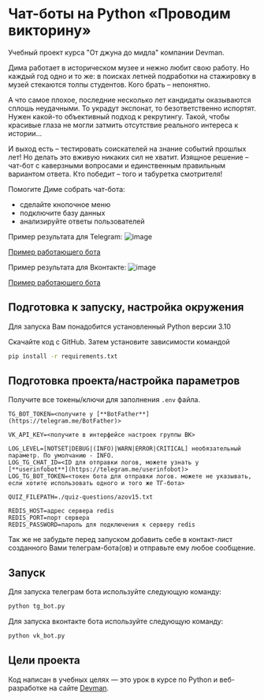 # Чат-боты на Python «Проводим викторину»

Учебный проект курса "От джуна до мидла" компании Devman.

Дима работает в историческом музее и нежно любит свою работу. Но каждый год одно и то же: в поисках летней подработки на стажировку в музей стекаются толпы студентов. Кого брать – непонятно.

А что самое плохое, последние несколько лет кандидаты оказываются сплошь неудачными. То украдут экспонат, то безответственно испортят. Нужен какой-то объективный подход к рекрутингу. Такой, чтобы красивые глаза не могли затмить отсутствие реального интереса к истории…

И выход есть – тестировать соискателей на знание событий прошлых лет! Но делать это вживую никаких сил не хватит. Изящное решение – чат-бот с каверзными вопросами и единственным правильным вариантом ответа. Кто победит – того и табуретка смотрителя!

Помогите Диме собрать чат-бота:

- сделайте кнопочное меню
- подключите базу данных
- анализируйте ответы пользователей

Пример результата для Telegram:
![image](https://dvmn.org/media/filer_public/e9/eb/e9ebd8aa-17dd-4e82-9f00-aad21dc2d16c/examination_tg.gif)

[Пример работающего бота](https://t.me/suppservbot)  

Пример результата для Вконтакте:
![image](https://dvmn.org/media/filer_public/aa/c8/aac86f90-29b6-44bb-981e-02c8e11e69f7/examination_vk.gif)

[Пример работающего бота](https://vk.com/im?sel=-224268229)

## Подготовка к запуску, настройка окружения

Для запуска Вам понадобится установленный Python версии 3.10

Скачайте код с GitHub. Затем установите зависимости командой

```sh
pip install -r requirements.txt
```

## Подготовка проекта/настройка параметров

Получите все токены/ключи для заполнения `.env` файла.

```.env
TG_BOT_TOKEN=<получите у [**BotFather**](https://telegram.me/BotFather)>

VK_API_KEY=<получите в интерфейсе настроек группы ВК>

LOG_LEVEL=[NOTSET|DEBUG|(INFO)|WARN|ERROR|CRITICAL] необязательный параметр. По умолчанию - INFO.
LOG_TG_CHAT_ID=<ID для отправки логов, можете узнать у [**userinfobot**](https://telegram.me/userinfobot)>
LOG_TG_BOT_TOKEN=<токен бота для отправки логов. можете не указывать, если хотите использовать одного и того же ТГ-бота>

QUIZ_FILEPATH=./quiz-questions/azov15.txt

REDIS_HOST=адрес сервера redis
REDIS_PORT=порт сервера
REDIS_PASSWORD=пароль для подключения к серверу redis
```

Так же не забудьте перед запуском добавить себе в контакт-лист созданного Вами телеграм-бота(ов) и отправьте ему любое сообщение.

## Запуск

Для запуска телеграм бота используйте следующую команду:

```sh
python tg_bot.py
```

Для запуска вконтакте бота используйте следующую команду:

```sh
python vk_bot.py
```

## Цели проекта

Код написан в учебных целях — это урок в курсе по Python и веб-разработке на сайте [Devman](https://dvmn.org).
